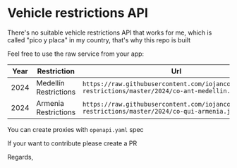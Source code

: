 # Vehicle restrictions API

There's no suitable vehicle restrictions API that works for me, which is called "pico y placa" in my country, that's why this repo is built

Feel free to use the raw service from your app:

| Year | Restriction | Url |
| ---- | ----------- | ----|
| 2024 | Medellín Restrictions | `https://raw.githubusercontent.com/iojancode/vehicle-restrictions/master/2024/co-ant-medellin.json` |
| 2024 | Armenia Restrictions | `https://raw.githubusercontent.com/iojancode/vehicle-restrictions/master/2024/co-qui-armenia.json` |

You can create proxies with `openapi.yaml` spec

If your want to contribute please create a PR

Regards,
